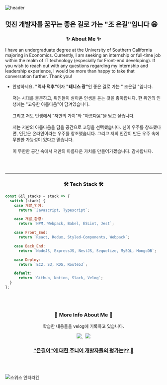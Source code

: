 ![header](https://capsule-render.vercel.app/api?type=soft&color=auto&height=150&section=header&text=Cho,Eun-Gil&fontSize=70&animation=twinkling)



##  멋진 개발자를 꿈꾸는 좋은 길로 가는 "조 은길"입니다 😄

<h3 align="center">✨ About Me    ✨</h3>
<p> I have an undergraduate degree at the University of Southern California majoring in Economics.
Currently, I am seeking an internship or full-time job within the realm of IT technology (especially for Front-end developing). 
If you wish to reach out with any questions regarding my internship and leadership experience, I would be more than happy to take that conversation further. Thank you! </p>

-  <p>안녕하세요. <strong>"역사 덕후"</strong>이자 <strong>"테니스 광"</strong>인 좋은 길로 가는 " 조은길 "입니다. <br> </br> 저는 시대를 불문하고, 위인들이 살아온 인생을 듣는 것을 좋아합니다. 한 위인의 인생에는 "고유한 아름다움"이 담겨있습니다.<br></br> 그리고 저도 인생에서 "저만의 가치"와 "아름다움"을 담고 싶습니다. <br></br> 저는 저만의 아름다움을 담을 공간으로 코딩을 선택했습니다. 신이 우주를 창조했다면, 인간은 온라인이라는 우주를 창조했습니다. 그리고 저희 인간이 만든 우주 속에 무한한 가능성이 있다고 믿습니다. <br></br> 이 무한한 공간 속에서 저만의 아름다운 가치를 만들어가겠습니다. 감사합니다. </p>
<br></br>
<hr></hr>

<h3 align="center">🛠 Tech Stack 🛠</h3>
<p align="center">  </p>

```js
const Gil_stacks = stack => {
  switch (stack) {
    case 개발_언어:
      return `Javascript, Typescript`;

    case 개발_환경:
      return `NPM, Webpack, Babel, ESLint, Jest`;

    case Front_End:
      return `React, Redux, Styled-Components, Webpack`;

    case Back_End:
      return `NodeJS, ExpressJS, NestJS, Sequelize, MySQL, MongoDB`;

    case Deploy:
      return `EC2, S3, RDS, Route53`;

    default:
      return `Github, Notion, Slack, Velog`;
  }
};
```
<br></br>
<h3 align="center"> 🍒 More Info About Me 🍒 </h3>
<p align="center">  학습한 내용들을 velog에 기록하고 있습니다. </p>
<p align="center">
  <a href="https://velog.io/@gil0127/series"><img src="https://img.shields.io/badge/Tech%20Blog-11B48A?style=flat-square&logo=Vimeo&logoColor=white&link=https://velog.io/@gil0127"/>
 </a>&nbsp
<a href="mailto:0420990@gmail.com"> <img src="https://img.shields.io/badge/Gmail-d14836?style=flat-square&logo=Gmail&logoColor=white&link=zbvlxj2000@naver.com"/> </a>
</p>

<h3 align="center">
 
 [ "은길이"에 대한 주니어 개발자들의 평가는?? 🙋 ](https://velog.io/@gil0127/%EC%A1%B0%EC%9D%80%EA%B8%B8-%ED%8E%98%EC%96%B4%EB%A6%AC%EB%B7%B0) 
 
</h3>  
<br></br>

![스위스 인터라켄 ](https://user-images.githubusercontent.com/76875723/156712997-0dc6129b-796e-49f3-b874-913479c2f96a.jpg)


